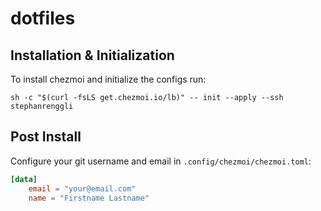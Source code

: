 # dotfiles

## Installation & Initialization

To install chezmoi and initialize the configs run:

`sh -c "$(curl -fsLS get.chezmoi.io/lb)" -- init --apply --ssh stephanrenggli`

## Post Install

Configure your git username and email in `.config/chezmoi/chezmoi.toml`:

```toml
[data]
    email = "your@email.com"
    name = "Firstname Lastname"
```
